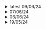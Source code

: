 <details><summary>latest 09/06/24</summary><p>

- Sven coop 5.26 will fix grenade revival, added a check for game version before patching them.

- moved hwgrunt outside of game version check.

---

</p></details>

<details><summary>07/06/24</summary><p>

- Removed unused code

- Unregister plugins to prevent issues if using json's "reload" on true

---

</p></details>

<details><summary>06/06/24</summary><p>

- Redesigned the whole plugin so doesn't depends on Metamod API anymore
- Improved gonome fix code
- Improved hwgrunt fix code
- Improved satchel fix code
- Added trigger_effect to the list of possible gravity modifiers
- Improved many conditions for optimization
- Check for game version so we don't need to remove code when something is fixed in the game
- Check for global tripmine count and cap a max value in the json
---

</p></details>

<details><summary>19/05/24</summary><p>

Fixed elevator kill, pretty sure AFBase already does this but welp
- Full damage will be applied to the TOP player while 0 will be applied to the BOTTOM player and they will swap positions

---

</p></details>